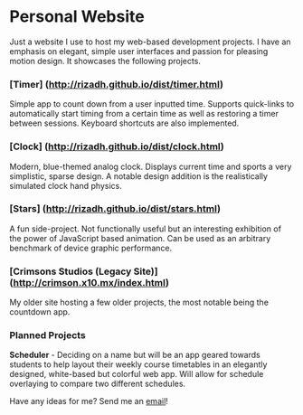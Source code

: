 # Personal Website

Just a website I use to host my web-based development projects. I have an emphasis on elegant, simple user interfaces and passion for pleasing motion design. It showcases the following projects.

### [Timer] (http://rizadh.github.io/dist/timer.html)

Simple app to count down from a user inputted time. Supports quick-links to automatically start timing from a certain time as well as restoring a timer between sessions. Keyboard shortcuts are also implemented.

### [Clock] (http://rizadh.github.io/dist/clock.html)

Modern, blue-themed analog clock. Displays current time and sports a very simplistic, sparse design. A notable design addition is the realistically simulated clock hand physics.

### [Stars] (http://rizadh.github.io/dist/stars.html)

A fun side-project. Not functionally useful but an interesting exhibition of the power of JavaScript based animation. Can be used as an arbitrary benchmark of device graphic performance.

### [Crimsons Studios (Legacy Site)] (http://crimson.x10.mx/index.html)

My older site hosting a few older projects, the most notable being the countdown app.

### Planned Projects

**Scheduler** - Deciding on a name but will be an app geared towards students to help layout their weekly course timetables in an elegantly designed, white-based but colorful web app. Will allow for schedule overlaying to compare two different schedules.

Have any ideas for me? Send me an [email](mailto:rizadh@icloud.com)!
